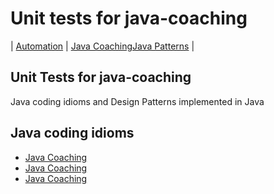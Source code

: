 # Unit tests for java-coaching
| [Automation](src/main/java/automation "Automated Testing with Java") | [Java Coaching](src/main/java/coaching "Coaching Java Idioms")[Java Patterns](src/main/java/patterns "Design Patterns in Java") |

## Unit Tests for java-coaching

Java coding idioms and Design Patterns implemented in Java

## Java coding idioms

 - [Java Coaching](src/main/java/coaching)
 - [Java Coaching](src/main/java/coaching/README.md)
 - [Java Coaching](src/main/java/coaching/coaching.md)
